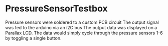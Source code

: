# PressureSensorTestbox
Pressure sensors were soldered to a custom PCB circuit
The output signal was fed to the arduino via an i2C bus
The output data was displayed on a Parallax LCD.
The data would simply cycle through the pressure sensors 1-6 by toggling a single button.

